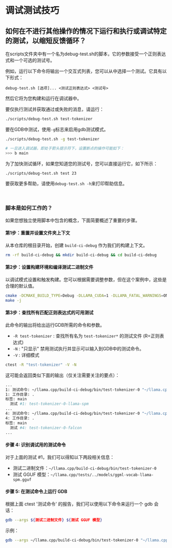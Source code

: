 # 调试测试技巧

## 如何在不进行其他操作的情况下运行和执行或调试特定的测试，以缩短反馈循环？

在scripts文件夹中有一个名为debug-test.sh的脚本，它的参数接受一个正则表达式和一个可选的测试号。

例如，运行以下命令将输出一个交互式列表，您可以从中选择一个测试。它具有以下形式：

`debug-test.sh [选项]... <测试正则表达式> <测试号>`

然后它将为您构建和运行在调试器中。

要仅执行测试并获取通过或失败的消息，请运行：

```bash
./scripts/debug-test.sh test-tokenizer
```

要在GDB中测试，使用`-g`标志来启用gdb测试模式。

```bash
./scripts/debug-test.sh -g test-tokenizer

# 一旦进入调试器，即处于箭头提示符下，设置断点的操作可能如下：
>>> b main
```

为了加快测试循环，如果您知道您的测试号，您可以直接运行它，如下所示：

```bash
./scripts/debug-test.sh test 23
```

要获取更多帮助，请使用`debug-test.sh -h`来打印帮助信息。

&nbsp;

### 脚本是如何工作的？

如果您想独立使用脚本中包含的概念，下面简要概述了重要的步骤。

#### 第1步：重置并设置文件夹上下文

从本仓库的根目录开始，创建 `build-ci-debug` 作为我们的构建上下文。

```bash
rm -rf build-ci-debug && mkdir build-ci-debug && cd build-ci-debug
```

#### 第2步：设置构建环境和编译测试二进制文件

以调试模式设置和触发构建。您可以根据需要调整参数，但在这个案例中，这些是合理的默认值。

```bash
cmake -DCMAKE_BUILD_TYPE=Debug -DLLAMA_CUDA=1 -DLLAMA_FATAL_WARNINGS=ON ..
make -j
```

#### 第3步：查找所有匹配正则表达式的可用测试

此命令的输出将给出运行GDB所需的命令和参数。

* `-R test-tokenizer` : 查找所有名为 `test-tokenizer*` 的测试文件 (R=正则表达式)
* `-N` : "只显示" 禁用测试执行并显示可以输入到GDB中的测试命令。
* `-V` : 详细模式

```bash
ctest -R "test-tokenizer" -V -N
```

这可能会返回类似下面的输出（仅关注需要关注的要点）：

```bash
...
1: 测试命令: ~/llama.cpp/build-ci-debug/bin/test-tokenizer-0 "~/llama.cpp/tests/../models/ggml-vocab-llama-spm.gguf"
1: 工作目录: .
标签: main
  测试 #1: test-tokenizer-0-llama-spm
...
4: 测试命令: ~/llama.cpp/build-ci-debug/bin/test-tokenizer-0 "~/llama.cpp/tests/../models/ggml-vocab-falcon.gguf"
4: 工作目录: .
标签: main
  测试 #4: test-tokenizer-0-falcon
...
```

#### 步骤 4: 识别调试用的测试命令

对于上面的测试 #1，我们可以得知以下两段相关信息：
* 测试二进制文件：`~/llama.cpp/build-ci-debug/bin/test-tokenizer-0`
* 测试 GGUF 模型：`~/llama.cpp/tests/../models/ggml-vocab-llama-spm.gguf`

#### 步骤 5: 在测试命令上运行 GDB

根据上面 ctest '测试命令' 的报告，我们可以使用以下命令来运行一个 gdb 会话：

```bash
gdb --args ${测试二进制文件} ${测试 GGUF 模型}
```

示例：

```bash
gdb --args ~/llama.cpp/build-ci-debug/bin/test-tokenizer-0 "~/llama.cpp/tests/../models/ggml-vocab-llama-spm.gguf"
```

